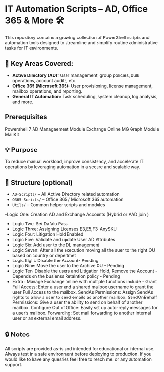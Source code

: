 # IT Automation Scripts – AD, Office 365 & More 🛠️

This repository contains a growing collection of PowerShell scripts and automation tools designed to streamline and simplify routine administrative tasks for IT environments.

## 🔧 Key Areas Covered:
- **Active Directory (AD):** User management, group policies, bulk operations, account audits, etc.
- **Office 365 (Microsoft 365):** User provisioning, license management, mailbox operations, and reporting.
- **General IT Automation:** Task scheduling, system cleanup, log analysis, and more.

## Prerequisites
Powershell 7
AD Managaement Module 
Exchange Online 
MG Graph Module 
MailKit 

## 💡 Purpose
To reduce manual workload, improve consistency, and accelerate IT operations by leveraging automation in a secure and scalable way.

## 📂 Structure (optional)
- `AD-Scripts/` – All Active Directory related automation
- `O365-Scripts/` – Office 365 / Microsoft 365 automation
- `Utils/` – Common helper scripts and modules

-Logic One: Creation AD and Exchange Accounts (Hybrid or AAD join )
- Logic Two: Set Dafalu Pass
- Logic Three: Assigning Licenses E3,E5,F3, AnySKU
- Logic Four: Litigation Hold Enabled
- Logic Five: Validate and update User AD Attributes
- Logic Six: Add user to the DL management
- Logic Seven: After all the execution moving all the suer to the right OU based on country or depertmet
- Logic Eight: Disable the Account- Pending
- Logic Nine: Move the user to the Archive OU - Pending
- Logic Ten: Disable the users and Litigation Hold, Remove the Account - Depends on the busienss Retaintion policy - Pending
- Extra : Manage Exchange online with multiple functions include - Grant Full Access: Enter a user and a shared mailbox username to grant the user Full Access to the mailbox.
          SendAs Permissions: Assign SendAs rights to allow a user to send emails as another mailbox.
          SendOnBehalf Permissions: Give a user the ability to send on behalf of another mailbox.
          Configure Out of Office: Easily set up auto-reply messages for a user’s mailbox.
          Forwarding: Set mail forwarding to another internal user or an external email address.

## 🔒 Notes
All scripts are provided as-is and intended for educational or internal use. Always test in a safe environment before deploying to production.
If you would like to have any quesries feel free to reach me. or any automation support. 

